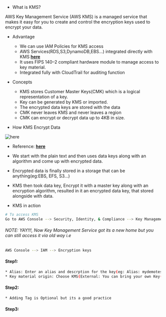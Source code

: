* What is KMS?

AWS Key Management Service (AWS KMS) is a managed service that makes it easy for you to create and control the encryption keys used to encrypt your data.

* Advantage

    * We can use IAM Policies for KMS access
    * AWS Services(RDS,S3,DynamoDB,EBS…) integrated directly with KMS [**here**](https://docs.aws.amazon.com/kms/latest/developerguide/service-integration.html)
    * It uses FIPS 140–2 compliant hardware module to manage access to key material.
    * Integrated fully with CloudTrail for auditing function

* Concepts

    * KMS stores Customer Master Keys(CMK) which is a logical representation of a key.
    * Key can be generated by KMS or imported.
    * The encrypted data keys are stored with the data
    * CMK never leaves KMS and never leaves a region
    * CMK can encrypt or decrypt data up to 4KB in size.

* How KMS Encrypt Data

![here](https://miro.medium.com/max/700/1*a0bA32jO9PXvwgw76Xmu3w.png)

* Reference: [**here**](https://docs.aws.amazon.com/kms/latest/developerguide/concepts.html#enveloping)

* We start with the plain text and then uses data keys along with an algorithm and come up with encrypted data.
* Encrypted data is finally stored in a storage that can be anything(eg:EBS, EFS, S3…)
* KMS then took data key, Encrypt it with a master key along with an encryption algorithm, resulted in it an encrypted data key, that stored alongside with data.

* KMS in action

```sh
# To access KMS
Go to AWS Console --> Security, Identity, & Compliance --> Key Management Service --> Create a key
```

###### NOTE: YAY!!!, Now Key Management Service got its a new home but you can still access it via old way i.e

```sh
AWS Console --> IAM --> Encryption keys
```

#### Step1:

```sh
* Alias: Enter an alias and descrption for the key(eg: Alias: mydemotestkey, similarly Descrption)
* Key material origin: Choose KMS(External: You can bring your own Key(BUOY),CloudHSM(More about it later)
```

#### Step2:

```sh
* Adding Tag is Optional but its a good practice
```

#### Step3:

